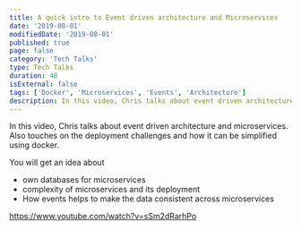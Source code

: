 ```yaml
---
title: A quick intro to Event driven architecture and Microservices
date: '2019-08-01'
modifiedDate: '2019-08-01'
published: true
page: false
category: 'Tech Talks'
type: Tech Talks
duration: 40
isExternal: false
tags: ['Docker', 'Microservices', 'Events', 'Architecture']
description: In this video, Chris talks about event driven architecture and microservices. Also touches on the deployment challenges and how it can be simplified using docker
---
```


In this video, Chris talks about event driven architecture and microservices. Also touches on the deployment challenges and how it can be simplified using docker.

You will get an idea about

- own databases for microservices
- complexity of microservices and its deployment
- How events helps to make the data consistent across microservices

https://www.youtube.com/watch?v=sSm2dRarhPo
